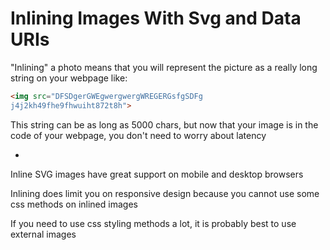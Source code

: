 # Inlining Images With Svg and Data URIs

"Inlining" a photo means that you will represent the picture as a really long string on your webpage like:

```HTML
<img src="DFSDgerGWEgwergwergWREGERGsfgSDFg
j4j2kh49fhe9fhwuiht872t8h">
```

This string can be as long as 5000 chars, but now that your image is in the code of your webpage, you don't need to worry about latency

-

Inline SVG images have great support on mobile and desktop browsers

Inlining does limit you on responsive design because you cannot use some css methods on inlined images

If you need to use css styling methods a lot, it is probably best to use external images
